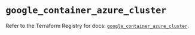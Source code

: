 # `google_container_azure_cluster`

Refer to the Terraform Registry for docs: [`google_container_azure_cluster`](https://registry.terraform.io/providers/hashicorp/google/5.32.0/docs/resources/container_azure_cluster).
